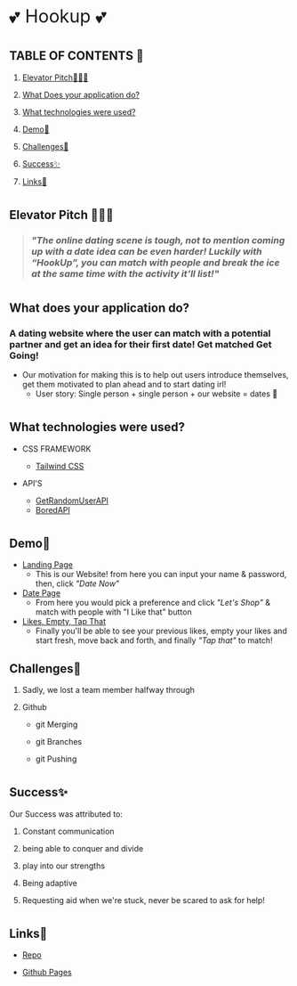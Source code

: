 <font size="6">💕  Hookup 💕</font>

#

## TABLE OF CONTENTS 📖

1. [Elevator Pitch👨‍💼💼](#elevator-pitch👨‍💼💼)

2. [What Does your application do?](#What-does-your-application-do?)

3. [What technologies were used?](#What-technologies-were-used?)

4. [Demo🚀](#Demo🚀)

5. [Challenges💪](#Challenges💪)

6. [Success✨](#Success✨)

7. [Links📇](#Links📇)

# 

## Elevator Pitch 👨‍💼💼


> ### *"The online dating scene is tough, not to mention coming up with a date idea can be even harder!  Luckily with “HookUp”, you can match with people and break the ice at the same time with the activity it’ll list!"*


#

## What does your application do?

### A dating website where the user can match with a potential partner and get an idea for their first date! Get matched Get Going!

- Our motivation for making this is to help out users introduce themselves, get them motivated to plan ahead and to start dating irl!
    - User story: Single person + single person  + our website = dates 💑

#

## What technologies were used?

- CSS FRAMEWORK

    - [Tailwind CSS](https://tailwindcss.com/)

- API'S

    - [GetRandomUserAPI](https://randomuser.me/)
    - [BoredAPI](https://www.boredapi.com/)

#

## Demo🚀

- [Landing Page](./assets/img/Hookup%20screenshot%201.png)
    - This is our Website! from here you can input your name & password, then, click *"Date Now"*
- [Date Page](./assets/img/HookUp%20screenshot%202.jpg)
    - From here you would pick a preference and click *"Let's Shop"* & match with people with "I Like that" button
- [Likes, Empty, Tap That](./assets/img/HookUp%20screenshot%203.jpg)
    - Finally you'll be able to see your previous likes, empty your likes and start fresh, move back and forth, and finally *"Tap that"* to match!

## Challenges💪

1. Sadly, we lost a team member halfway through

2. Github

    - git Merging

    - git Branches

    - git Pushing


#

## Success✨
Our Success was attributed to:

1. Constant communication

2. being able to conquer and divide

3. play into our strengths

4. Being adaptive

5. Requesting aid when we're stuck, never be scared to ask for help!

#

## Links📇

- [Repo](https://github.com/phaberle/Hookup)

- [Github Pages](https://phaberle.github.io/Hookup/)



#

